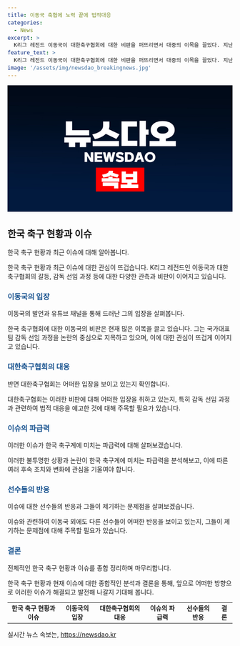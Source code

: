 ```yaml
---
title: 이동국 축협에 노력 끝에 법적대응
categories:
  - News
excerpt: >
  K리그 레전드 이동국이 대한축구협회에 대한 비판을 퍼뜨리면서 대중의 이목을 끌었다. 지난 5월 출간한 에세이를 통해 현 상황에 대한 실망을 토로하며, 국가대표팀 감독 선임 과정을 불투명하게 폭로한 박주호에 대한 협회의 법적 조치에 대한 우려를 표명했다. 한편, 대한축구협회의 감독 선임 과정이 비판을 받자, 이천수, 이영표 등 2002년 월드컵 출전 후배들도 이에 합류하며 논란을 확산시켰다. 이동국은 앞으로도 한국 축구를 위해 힘쓰겠다며 응원과 변화에 대한 필요성을 강조하며 팬들에게 적극적인 참여를 호소했다.
feature_text: >
  K리그 레전드 이동국이 대한축구협회에 대한 비판을 퍼뜨리면서 대중의 이목을 끌었다. 지난 5월 출간한 에세이를 통해 현 상황에 대한 실망을 토로하며, 국가대표팀 감독 선임 과정을 불투명하게 폭로한 박주호에 대한 협회의 법적 조치에 대한 우려를 표명했다. 한편, 대한축구협회의 감독 선임 과정이 비판을 받자, 이천수, 이영표 등 2002년 월드컵 출전 후배들도 이에 합류하며 논란을 확산시켰다. 이동국은 앞으로도 한국 축구를 위해 힘쓰겠다며 응원과 변화에 대한 필요성을 강조하며 팬들에게 적극적인 참여를 호소했다.
image: '/assets/img/newsdao_breakingnews.jpg'
---
```


<p><img src="/assets/img/newsdao_breakingnews.jpg" alt="bookingtag 속보" /></p>

<h2 data-ke-size="size26">한국 축구 현황과 이슈</h2>

<p>한국 축구 현황과 최근 이슈에 대해 알아봅니다.</p>

<p data-ke-size="size16">한국 축구 현황과 최근 이슈에 대한 관심이 뜨겁습니다. K리그 레전드인 이동국과 대한축구협회의 갈등, 감독 선임 과정 등에 대한 다양한 관측과 비판이 이어지고 있습니다.</p>

<h3><b><span style="color: #1a5490;">이동국의 입장</span></b></h3>

<p>이동국의 발언과 유튜브 채널을 통해 드러난 그의 입장을 살펴봅니다.</p>

<p data-ke-size="size16">한국 축구협회에 대한 이동국의 비판은 현재 많은 이목을 끌고 있습니다. 그는 국가대표팀 감독 선임 과정을 논란의 중심으로 지목하고 있으며, 이에 대한 관심이 뜨겁게 이어지고 있습니다.</p>

<h3><b><span style="color: #1a5490;">대한축구협회의 대응</span></b></h3>

<p>반면 대한축구협회는 어떠한 입장을 보이고 있는지 확인합니다.</p>

<p data-ke-size="size16">대한축구협회는 이러한 비판에 대해 어떠한 입장을 취하고 있는지, 특히 감독 선임 과정과 관련하여 법적 대응을 예고한 것에 대해 주목할 필요가 있습니다.</p>

<h3><b><span style="color: #1a5490;">이슈의 파급력</span></b></h3>

<p>이러한 이슈가 한국 축구계에 미치는 파급력에 대해 살펴보겠습니다.</p>

<p data-ke-size="size16">이러한 불투명한 상황과 논란이 한국 축구계에 미치는 파급력을 분석해보고, 이에 따른 여러 후속 조치와 변화에 관심을 기울여야 합니다.</p>

<h3><b><span style="color: #1a5490;">선수들의 반응</span></b></h3>

<p>이슈에 대한 선수들의 반응과 그들이 제기하는 문제점을 살펴보겠습니다.</p>

<p data-ke-size="size16">이슈와 관련하여 이동국 외에도 다른 선수들이 어떠한 반응을 보이고 있는지, 그들이 제기하는 문제점에 대해 주목할 필요가 있습니다.</p>

<h3><b><span style="color: #1a5490;">결론</span></b></h3>

<p>전체적인 한국 축구 현황과 이슈를 종합 정리하며 마무리합니다.</p>

<p data-ke-size="size16">한국 축구 현황과 현재 이슈에 대한 종합적인 분석과 결론을 통해, 앞으로 어떠한 방향으로 이러한 이슈가 해결되고 발전해 나갈지 기대해 봅니다.</p>

<table>
    <tbody>
        <tr>
            <td style="text-align: center; height: 17px;"><b>한국 축구 현황과 이슈</b></td>
            <td style="text-align: center; height: 17px;"><b>이동국의 입장</b></td>
            <td style="text-align: center; height: 17px;"><b>대한축구협회의 대응</b></td>
            <td style="text-align: center; height: 17px;"><b>이슈의 파급력</b></td>
            <td style="text-align: center; height: 17px;"><b>선수들의 반응</b></td>
            <td style="text-align: center; height: 17px;"><b>결론</b></td>
        </tr>
    </tbody>
</table>
실시간 뉴스 속보는, <a href="https://newsdao.kr" rel="dofollow">https://newsdao.kr</a>


